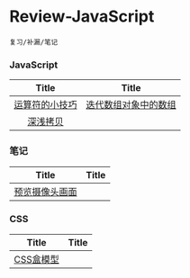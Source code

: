 # Review-JavaScript
	复习/补漏/笔记

### JavaScript

| Title | Title |
| :------: | :------: |
| [运算符的小技巧](https://github.com/Caraws/Review-JavaScript/issues/1) | [迭代数组对象中的数组](https://github.com/Caraws/Review-JavaScript/issues/2)  |
| [深浅拷贝](https://github.com/Caraws/Review-JavaScript/issues/5) |  |


### 笔记

| Title | Title |
| :------: | :------: |
| [预览摄像头画面](https://github.com/Caraws/Review-JavaScript/issues/3) |

### CSS
| Title | Title |
| :------: | :------: |
| [CSS盒模型](https://github.com/Caraws/Review-JavaScript/issues/4) |
